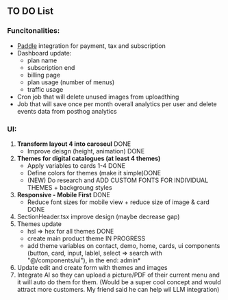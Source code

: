 ## TO DO List

### Funcitonalities:
- [Paddle](https://www.paddle.com) integration for payment, tax and subscription
- Dashboard update:
    - plan name
    - subscription end
    - billing page
    - plan usage (number of menus)
    - traffic usage
- Cron job that will delete unused images from uploadthing
- Job that will save once per month overall analytics per user and delete events data from posthog analytics

### UI:
1. **Transform layout 4 into caroseul** DONE
    - Improve deisgn (height, animation) DONE 
2. **Themes for digital catalogues (at least 4 themes)**
    - Apply variables to cards 1-4 DONE 
    - Define colors for themes (make it simple)DONE
    - (NEW) Do research and ADD CUSTOM FONTS FOR INDIVIDUAL THEMES + backgroung styles
3. **Responsive - Mobile First** DONE 
    - Reduce font sizes for mobile view + reduce size of image & card DONE 
4. SectionHeader.tsx improve design (maybe decrease gap)
4. Themes update
    - hsl => hex for all themes DONE 
    - create main product theme IN PROGRESS
    - add theme variables on contact, demo, home, cards, ui components (button, card, input, lablel, select => search with "@/components/ui"), in the end: admin* 
5. Update edit and create form with themes and images
6. Integrate AI so they can upload a picture/PDF of their current menu and it will auto do them for them. (Would be a super cool concept and would attract more customers. My friend said he can help wil LLM integration)
